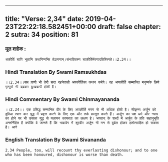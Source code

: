 
---
title: "Verse: 2,34"
date: 2019-04-23T22:22:18.582451+00:00
draft: false
chapter: 2
sutra: 34
position: 81
---
### मूल श्लोक :
```
अकीर्तिं चापि भूतानि कथयिष्यन्ति तेऽव्ययाम्।संभावितस्य चाकीर्तिर्मरणादतिरिच्यते।।2.34।।

```

### Hindi Translation By Swami Ramsukhdas
```
।।2.34।।सब प्राणी भी तेरी सदा रहनेवाली अपकीर्तिका कथन करेंगे। वह अपकीर्ति सम्मानित मनुष्यके लिये मृत्युसे भी बढ़कर दुःखदायी होती है।

```

### Hindi Commentary By Swami Chinmayananda
```
।।2.34।। एक प्रसिद्ध सम्मानित वीर के लिए अपकीर्ति मरण से भी अधिक होती है। श्रीकृष्ण अर्जुन को दुविधा त्याग कर युद्ध में प्रवृत्त करने के लिए एक और तर्क प्रस्तुत करते हैं। अर्जुन का पक्ष धर्म और न्याय का होने पर भी उसका युद्ध से पलायन कायरता का लक्षण है। भगवान् के शब्दों में अर्जुन के प्रति सहानुभूति अन्तर्निहित है क्योंकि वे जानते हैं कि भावावेग में शूरवीर अर्जुन भी मन से दुर्बल होकर हतोत्साहित हो सकता है। आगे

```

### English Translation By Swami  Sivananda
```
2.34 People, too, will recount thy everlasting dishonour; and to one who has been honoured, dishonour is worse than death.

```

